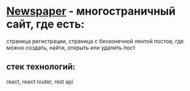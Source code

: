 # [Newspaper](https://teal-malasada-d7ee1d.netlify.app/posts) - многостраничный сайт, где есть:
страница регистрации, страница с бесконечной лентой постов, где можно создать, найти, открыть или удалить пост
## стек технологий:
react, react router, rest api

